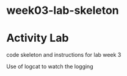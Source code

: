 # week03-lab-skeleton	
# Activity Lab
code skeleton and instructions for lab week 3

Use of logcat to watch the logging

